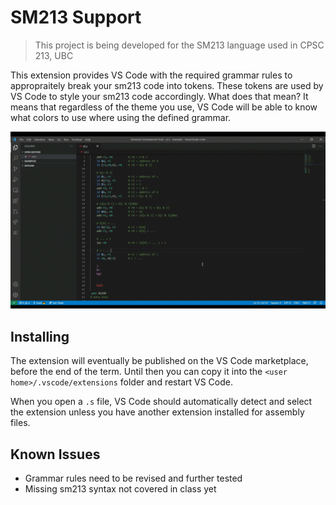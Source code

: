 # SM213 Support

> This project is being developed for the SM213 language used in CPSC 213, UBC

This extension provides VS Code with the required grammar rules to appropraitely break your sm213 code into tokens. These tokens are used by VS Code to style your sm213 code accordingly. What does that mean? It means that regardless of the theme you use, VS Code will be able to know what colors to use where using the defined grammar.

![alt text](preview.gif "preview animation")

## Installing

The extension will eventually be published on the VS Code marketplace, before the end of the term. Until then you can copy it into the `<user home>/.vscode/extensions` folder and restart VS Code.

 When you open a `.s` file, VS Code should automatically detect and select the extension unless you have another extension installed for assembly files.

## Known Issues

- Grammar rules need to be revised and further tested
- Missing sm213 syntax not covered in class yet
